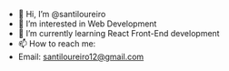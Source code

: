 - 👋 Hi, I’m @santiloureiro
- 👀 I’m interested in Web Development
- 🌱 I’m currently learning React Front-End development
- 📫 How to reach me:
- Email: santiloureiro12@gmail.com

<!---
santiloureiro/santiloureiro is a ✨ special ✨ repository because its `README.md` (this file) appears on your GitHub profile.
You can click the Preview link to take a look at your changes.
--->
